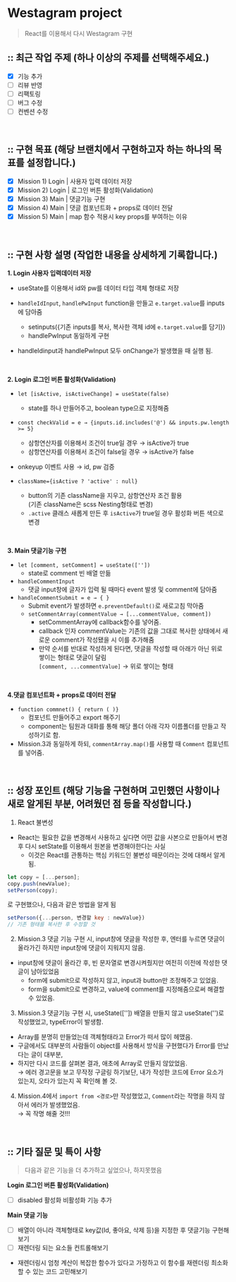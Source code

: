 # Westagram project

> React를 이용해서 다시 Westagram 구현

## :: 최근 작업 주제 (하나 이상의 주제를 선택해주세요.)

- [x] 기능 추가
- [ ] 리뷰 반영
- [ ] 리팩토링
- [ ] 버그 수정
- [ ] 컨벤션 수정

<br />

## :: 구현 목표 (해당 브랜치에서 구현하고자 하는 하나의 목표를 설정합니다.)

- [x] Mission 1) Login | 사용자 입력 데이터 저장
- [x] Mission 2) Login | 로그인 버튼 활성화(Validation)
- [x] Mission 3) Main | 댓글기능 구현
- [x] Mission 4) Main | 댓글 컴포넌트화 + props로 데이터 전달
- [x] Mission 5) Main | map 함수 적용시 key props를 부여하는 이유

<br />

## :: 구현 사항 설명 (작업한 내용을 상세하게 기록합니다.)

**1. Login 사용자 입력데이터 저장**

- useState를 이용해서 id와 pw를 데이터 타입 객체 형태로 저장
- `handleIdInput`, `handlePwInput` function을 만들고 `e.target.value`를 inputs에 담아줌

  - setinputs({기존 inputs를 복사, 복사한 객체 id에 `e.target.value`를 담기})
  - handlePwInput 동일하게 구현

- handleIdinput과 handlePwInput 모두 onChange가 발생했을 때 실행 됨.

<br>

**2. Login 로그인 버튼 활성화(Validation)**

- `let [isActive, isActiveChange] = useState(false)`
  - state를 하나 만들어주고, boolean type으로 지정해줌
- `const checkValid = e → {inputs.id.includes('@') && inputs.pw.length >= 5}`

  - 삼항연산자를 이용해서 조건이 true일 경우 → isActive가 true
  - 삼항연산자를 이용해서 조건이 false일 경우 → isActive가 false

- onkeyup 이벤트 사용 → id, pw 검증

- `className={isActive ? 'active' : null}`
  - button의 기존 className을 지우고, 삼항연산자 조건 활용  
    (기존 className은 scss Nesting형태로 변경)
  - `.active` 클래스 새롭게 만든 후 `isActive`가 true일 경우 활성화 버튼 색으로 변경

<br>

**3. Main 댓글기능 구현**

- `let [comment, setComment] = useState([''])`
  - state로 comment 빈 배열 만듦
- `handleCommentInput`
  - 댓글 input창에 글자가 입력 될 때마다 event 발생 및 comment에 담아줌
- `handleCommentSubmit = e → { }`
  - Submit event가 발생하면 `e.preventDefault()`로 새로고침 막아줌
  - `setCommentArray(commentValue → [...commentValue, comment])`
    - setCommentArray에 callback함수를 넣어줌.
    - callback 인자 commentValue는 기존의 값을 그대로 복사한 상태에서 새로운 comment가 작성됐을 시 이를 추가해줌
    - 만약 순서를 반대로 작성하게 된다면, 댓글을 작성할 때 아래가 아닌 위로 쌓이는 형태로 댓글이 달림  
      `[comment, ...commentValue]` → 위로 쌓이는 형태

<br />

**4.댓글 컴포넌트화 + props로 데이터 전달**

- `function commnet() { return ( )}`
  - 컴포넌트 만들어주고 export 해주기
  - component는 팀원과 대화를 통해 해당 폴더 아래 각자 이름폴더를 만들고 작성하기로 함.
- Mission.3과 동일하게 하되, `commentArray.map()`를 사용할 때 `Comment` 컴포넌트를 넣어줌.

<br>

## :: 성장 포인트 (해당 기능을 구현하며 고민했던 사항이나 새로 알게된 부분, 어려웠던 점 등을 작성합니다.)

1. React 불변성

- React는 필요한 값을 변경해서 사용하고 싶다면 어떤 값을 사본으로 만들어서 변경 후 다시 setState를 이용해서 원본을 변경해야한다는 사실
  - 이것은 React를 관통하는 핵심 키워드인 불변성 때문이라는 것에 대해서 알게 됨.

```javascript
let copy = [...person];
copy.push(newValue);
setPerson(copy);
```

로 구현했으나, 다음과 같은 방법을 알게 됨

```Javascript
setPerson({...person, 변경할 key : newValue})
// 기존 형태를 복사한 후 수정할 것
```

2. Mission.3 댓글 기능 구현 시, input창에 댓글을 작성한 후, 엔터를 누르면 댓글이 올라가긴 하지만 input창에 댓글이 지워지지 않음.

- input창에 댓글이 올라간 후, 빈 문자열로 변경시켜줬지만 여전히 이전에 작성한 댓글이 남아있었음
  - form에 submit으로 작성하지 않고, input과 button만 조정해주고 있었음.
  - form을 submit으로 변경하고, value에 comment를 지정해줌으로써 해결할 수 있었음.

3. Mission.3 댓글기능 구현 시, useState(['']) 배열을 만들지 않고 useState('')로 작성했었고, typeError이 발생함.

- Array를 분명히 만들었는데 객체형태라고 Error가 떠서 많이 헤맸음.
- 구글에서도 대부분의 사람들이 object를 사용해서 방식을 구현했다가 Error를 만났다는 글이 대부분,
- 하지만 다시 코드를 살펴본 결과, 애초에 Array로 만들지 않았었음.  
  → 에러 경고문을 보고 무작정 구글링 하기보단, 내가 작성한 코드에 Error 요소가 있는지, 오타가 있는지 꼭 확인해 볼 것.

4. Mission.4에서 `import from <경로>`만 작성했었고, `Comment`라는 작명을 하지 않아서 에러가 발생했었음.  
   → 꼭 작명 해줄 것!!!

<br />

## :: 기타 질문 및 특이 사항

> 다음과 같은 기능을 더 추가하고 싶었으나, 하지못했음

**Login 로그인 버튼 활성화(Validation)**

- [ ] disabled 활성화 비활성화 기능 추가

**Main 댓글 기능**

- [ ] 배열이 아니라 객체형태로 key값(Id, 좋아요, 삭제 등)을 지정한 후 댓글기능 구현해보기
- [ ] 재렌더링 되는 요소들 컨트롤해보기

- 재렌더링시 엄청 계산이 복잡한 함수가 있다고 가정하고 이 함수를 재렌더링 최소화 할 수 있는 코드 고민해보기
